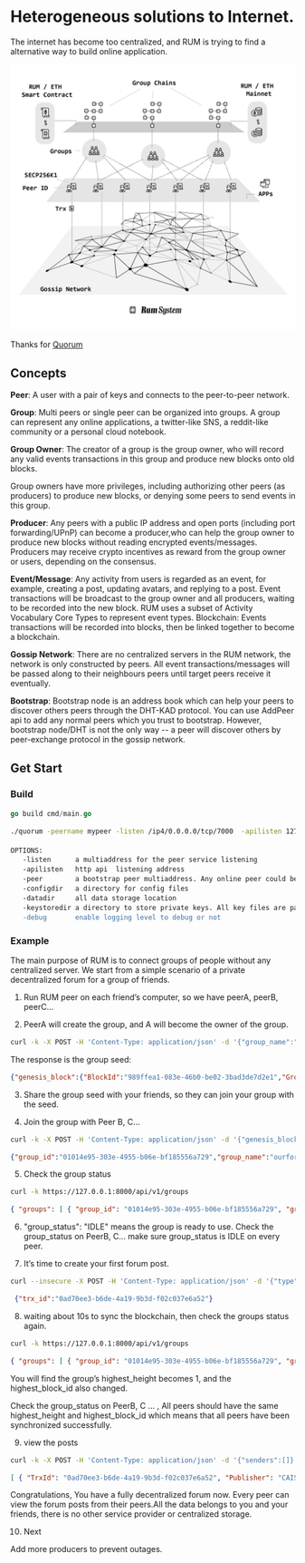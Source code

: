 # Heterogeneous solutions to Internet.

The internet has become too centralized, and RUM is trying to find a alternative way to build online application.

![rum-architecture](arch_info_forppt.png)

Thanks for [Quorum](https://github.com/rumsystem/quorum)
## Concepts

**Peer**: A user with a pair of keys and connects to the peer-to-peer network.

**Group**: Multi peers or single peer can be organized into groups. A group can represent any online applications, a twitter-like SNS, a reddit-like community or a personal cloud notebook.

**Group Owner**: The creator of a group is the group owner, who will record any valid events transactions in this group and produce new blocks onto old blocks.

Group owners have more privileges, including authorizing other peers (as producers) to produce new blocks, or denying some peers to send events in this group.


**Producer**: Any peers with a public IP address and open ports (including port forwarding/UPnP) can become a producer,who can help the group owner to produce new blocks without reading encrypted events/messages. Producers may receive crypto incentives as reward from the group owner or users, depending on the consensus.

**Event/Message**: Any activity from users is regarded as an event, for example, creating a post, updating avatars, and replying to a post. Event transactions will be broadcast to the group owner and all producers, waiting to be recorded into the new block. RUM uses a subset of Activity Vocabulary Core Types to represent event types.
Blockchain: Events transactions will be recorded into blocks, then be linked together to become a blockchain.

**Gossip Network**: There are no centralized servers in the RUM network, the network is only constructed by peers. All event transactions/messages will be passed along to their neighbours peers until target peers receive it eventually.

**Bootstrap**: Bootstrap node is an address book which can help your peers to discover others peers through the DHT-KAD protocol. You can use AddPeer api to add any normal peers which you trust to bootstrap. However, bootstrap node/DHT is not the only way -- a peer will discover others by peer-exchange protocol in the gossip network.

## Get Start

### Build
```go
go build cmd/main.go
```

```sh
./quorum -peername mypeer -listen /ip4/0.0.0.0/tcp/7000  -apilisten 127.0.0.1:8000 -peer /ip4/94.23.17.189/tcp/10666/p2p/16Uiu2HAkvYJbiKnwzFybbfzNxtuHFEFu1guV9nFcTiZNSYz8kUWf -configdir ~/rumdata/peer5config -datadir ~/rumdata/peer5data -keystoredir /rumdata/peer5keystore -debug true

OPTIONS:
   -listen      a multiaddress for the peer service listening
   -apilisten   http api  listening address
   -peer        a bootstrap peer multiaddress. Any online peer could be used for bootstrap, you can use the RUM testing bootstrap server for testing.
   -configdir   a directory for config files
   -datadir     all data storage location
   -keystoredir a directory to store private keys. All key files are password protected, and it's very important to keep backups of all your keys.
   -debug       enable logging level to debug or not
```



### Example

The main purpose of RUM is to connect groups of people without any centralized server. We start from a simple scenario of a private decentralized forum for a group of friends.

1. Run RUM peer on each friend’s computer, so we have peerA, peerB, peerC...  

2. PeerA will create the group, and A will become the owner of the group.

```bash
curl -k -X POST -H 'Content-Type: application/json' -d '{"group_name":"ourforum","consensus_type":"poa","encryption_type":"public","app_key":"group_forum"}' https://127.0.0.1:8000/api/v1/group
```

The response is the group seed: 

```json
{"genesis_block":{"BlockId":"989ffea1-083e-46b0-be02-3bad3de7d2e1","GroupId":"01014e95-303e-4955-b06e-bf185556a729","ProducerPubKey":"CAISIQPAeFZ8rgsENE12HgYwH+3N/aKsRN4fnPEUzEIY7ZyiAQ==","Hash":"gg6/EpEfafZKigjXKiSSu4oFb86ko7cbk1c7AayASiQ=","Signature":"MEYCIQC2n2lHD2Whe5m3Rn0FzlkwMN+7l2iuVMWsMqQPi4uroQIhAMFFd8kDcibptGzAhb7Pmh2CjvXzOGo0uQd55TDtNZ9d","Timestamp":1633022374646518065},"group_id":"01014e95-303e-4955-b06e-bf185556a729","group_name":"ourforum","owner_pubkey":"CAISIQPAeFZ8rgsENE12HgYwH+3N/aKsRN4fnPEUzEIY7ZyiAQ==","owner_encryptpubkey":"age19732hyts2cs4s0xfm2js5fdd5zlrg7wtzaztcnsf7kcy0acgydksd6q3mu","consensus_type":"poa","encryption_type":"public","cipher_key":"accb6a4faf34734c418683a9c62bb61209dc79380b69dab20b5042694009dfda","app_key":"group_forum","signature":"3046022100b0676faad185a8af627ea98549688e1d0b15164c3b95dd45c756b27194671287022100f0f32dfb4bb8729d0b63fdc3f068e54ff22b3c6c2fc092ab3c8a2c382df22683"}
```
3. Share the group seed with your friends, so they can join your group with the seed.

4. Join the group with Peer B, C...

```bash
curl -k -X POST -H 'Content-Type: application/json' -d '{"genesis_block":{"BlockId":"989ffea1-083e-46b0-be02-3bad3de7d2e1","GroupId":"01014e95-303e-4955-b06e-bf185556a729","ProducerPubKey":"CAISIQPAeFZ8rgsENE12HgYwH+3N/aKsRN4fnPEUzEIY7ZyiAQ==","Hash":"gg6/EpEfafZKigjXKiSSu4oFb86ko7cbk1c7AayASiQ=","Signature":"MEYCIQC2n2lHD2Whe5m3Rn0FzlkwMN+7l2iuVMWsMqQPi4uroQIhAMFFd8kDcibptGzAhb7Pmh2CjvXzOGo0uQd55TDtNZ9d","Timestamp":1633022374646518065},"group_id":"01014e95-303e-4955-b06e-bf185556a729","group_name":"ourforum","owner_pubkey":"CAISIQPAeFZ8rgsENE12HgYwH+3N/aKsRN4fnPEUzEIY7ZyiAQ==","owner_encryptpubkey":"age19732hyts2cs4s0xfm2js5fdd5zlrg7wtzaztcnsf7kcy0acgydksd6q3mu","consensus_type":"poa","encryption_type":"public","cipher_key":"accb6a4faf34734c418683a9c62bb61209dc79380b69dab20b5042694009dfda","app_key":"group_forum","signature":"3046022100b0676faad185a8af627ea98549688e1d0b15164c3b95dd45c756b27194671287022100f0f32dfb4bb8729d0b63fdc3f068e54ff22b3c6c2fc092ab3c8a2c382df22683"}' https://127.0.0.1:8001/api/v1/group/join
```

```json
{"group_id":"01014e95-303e-4955-b06e-bf185556a729","group_name":"ourforum","owner_pubkey":"CAISIQPAeFZ8rgsENE12HgYwH+3N/aKsRN4fnPEUzEIY7ZyiAQ==","user_pubkey":"CAISIQNc7wg3VLZCbKHetaqbZdUro/IUSy33ypWPoI4J24L6gw==","user_encryptpubkey":"age1xk8znrr3ewpz3hcnu34x6wap750vvuyhl63t0rwqhn0a33pke45q2yjkez","consensus_type":"poa","encryption_type":"public","cipher_key":"accb6a4faf34734c418683a9c62bb61209dc79380b69dab20b5042694009dfda","app_key":"group_forum","signature":"3045022100e7ff167741db35d482aa1a233693f95807a5df1e44ce338121a103bd8e9444450220595e23cb5c129a6a257cb34f4d914799c1f606cb3e13d25b6cda2c8b84e58cb2"}
```

5. Check the group status

```bash
curl -k https://127.0.0.1:8000/api/v1/groups
```
```json
{ "groups": [ { "group_id": "01014e95-303e-4955-b06e-bf185556a729", "group_name": "ourforum", "owner_pubkey": "CAISIQPAeFZ8rgsENE12HgYwH+3N/aKsRN4fnPEUzEIY7ZyiAQ==", "user_pubkey": "CAISIQPAeFZ8rgsENE12HgYwH+3N/aKsRN4fnPEUzEIY7ZyiAQ==", "consensus_type": "POA", "encryption_type": "PUBLIC", "cipher_key": "accb6a4faf34734c418683a9c62bb61209dc79380b69dab20b5042694009dfda", "app_key": "group_forum", "last_updated": 1633022375303983600, "highest_height": 0, "highest_block_id": [ "989ffea1-083e-46b0-be02-3bad3de7d2e1" ], "group_status": "IDLE" } ] }
```

6. "group_status": "IDLE"  means the group is ready to use. Check the group_status on PeerB, C... make sure group_status is IDLE on every peer. 

7. It’s time to create your first forum post.

```bash
curl --insecure -X POST -H 'Content-Type: application/json' -d '{"type":"Add","object":{"type":"Note","content":"The Future Will Be Decentralized","name":"My First Post!"},"target":{"id":"01014e95-303e-4955-b06e-bf185556a729","type":"Group"}}' https://127.0.0.1:8000/api/v1/group/content
```

```json
 {"trx_id":"0ad70ee3-b6de-4a19-9b3d-f02c037e6a52"}
```
8. waiting about 10s to sync the blockchain, then check the groups status again.

```bash
curl -k https://127.0.0.1:8000/api/v1/groups
```
```json
{ "groups": [ { "group_id": "01014e95-303e-4955-b06e-bf185556a729", "group_name": "ourforum", "owner_pubkey": "CAISIQPAeFZ8rgsENE12HgYwH+3N/aKsRN4fnPEUzEIY7ZyiAQ==", "user_pubkey": "CAISIQPAeFZ8rgsENE12HgYwH+3N/aKsRN4fnPEUzEIY7ZyiAQ==", "consensus_type": "POA", "encryption_type": "PUBLIC", "cipher_key": "accb6a4faf34734c418683a9c62bb61209dc79380b69dab20b5042694009dfda", "app_key": "group_forum", "last_updated": 1633024842663874300, "highest_height": 1, "highest_block_id": [ "a835ea5f-ece1-4ba4-94f3-782470dff8c6" ], "group_status": "IDLE" } ] }
```

You will find the group’s highest_height becomes 1, and the highest_block_id also changed.

Check the group_status on PeerB, C ... , All peers should have the same highest_height and highest_block_id which means that all peers have been synchronized successfully.

9. view the posts
```bash
curl -k -X POST -H 'Content-Type: application/json' -d '{"senders":[]}' "https://localhost:8000/app/api/v1/group/01014e95-303e-4955-b06e-bf185556a729/content?num=20&reverse=false"
```
```json
[ { "TrxId": "0ad70ee3-b6de-4a19-9b3d-f02c037e6a52", "Publisher": "CAISIQNc7wg3VLZCbKHetaqbZdUro/IUSy33ypWPoI4J24L6gw==", "Content": { "type": "Note", "content": "The Future Will Be Decentralized", "name": "My First Post!" }, "TypeUrl": "quorum.pb.Object", "TimeStamp": 1633024832659417600 } ]
```

Congratulations, You have a fully decentralized forum now. Every peer can view the forum posts from their peers.All the data belongs to you and your friends, there is no other service provider or centralized storage.

10. Next 

Add more producers to prevent outages.
